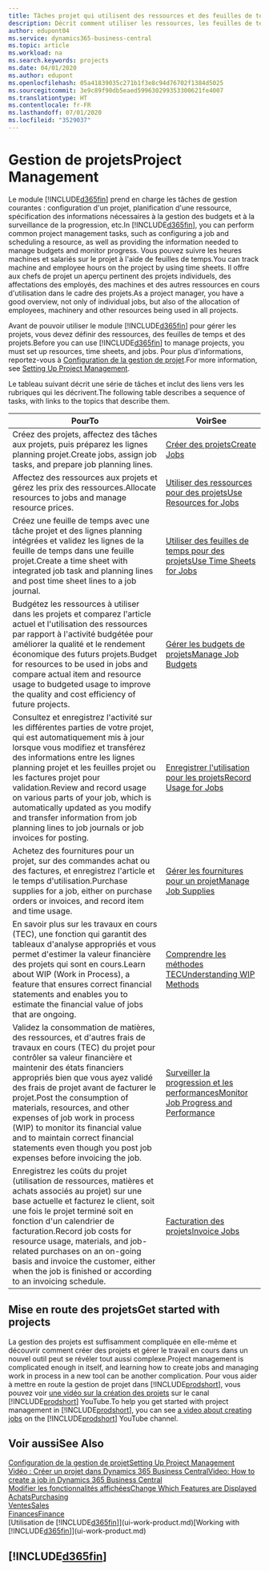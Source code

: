 ```yaml
---
title: Tâches projet qui utilisent des ressources et des feuilles de temps | Microsoft Docs
description: Décrit comment utiliser les ressources, les feuilles de temps et les projets pour la gestion des projets.
author: edupont04
ms.service: dynamics365-business-central
ms.topic: article
ms.workload: na
ms.search.keywords: projects
ms.date: 04/01/2020
ms.author: edupont
ms.openlocfilehash: 05a41839035c271b1f3e8c94d76702f1384d5025
ms.sourcegitcommit: 3e9c89f90db5eaed599630299353300621fe4007
ms.translationtype: HT
ms.contentlocale: fr-FR
ms.lasthandoff: 07/01/2020
ms.locfileid: "3529037"
---
```

# <a name="project-management"></a><span data-ttu-id="6d0e8-103">Gestion de projets</span><span class="sxs-lookup"><span data-stu-id="6d0e8-103">Project Management</span></span>
<span data-ttu-id="6d0e8-104">Le module [!INCLUDE[d365fin](includes/d365fin_md.md)] prend en charge les tâches de gestion courantes : configuration d'un projet, planification d'une ressource, spécification des informations nécessaires à la gestion des budgets et à la surveillance de la progression, etc.</span><span class="sxs-lookup"><span data-stu-id="6d0e8-104">In [!INCLUDE[d365fin](includes/d365fin_md.md)], you can perform common project management tasks, such as configuring a job and scheduling a resource, as well as providing the information needed to manage budgets and monitor progress.</span></span> <span data-ttu-id="6d0e8-105">Vous pouvez suivre les heures machines et salariés sur le projet à l'aide de feuilles de temps.</span><span class="sxs-lookup"><span data-stu-id="6d0e8-105">You can track machine and employee hours on the project by using time sheets.</span></span> <span data-ttu-id="6d0e8-106">Il offre aux chefs de projet un aperçu pertinent des projets individuels, des affectations des employés, des machines et des autres ressources en cours d'utilisation dans le cadre des projets.</span><span class="sxs-lookup"><span data-stu-id="6d0e8-106">As a project manager, you have a good overview, not only of individual jobs, but also of the allocation of employees, machinery and other resources being used in all projects.</span></span>

<span data-ttu-id="6d0e8-107">Avant de pouvoir utiliser le module [!INCLUDE[d365fin](includes/d365fin_md.md)] pour gérer les projets, vous devez définir des ressources, des feuilles de temps et des projets.</span><span class="sxs-lookup"><span data-stu-id="6d0e8-107">Before you can use [!INCLUDE[d365fin](includes/d365fin_md.md)] to manage projects, you must set up resources, time sheets, and jobs.</span></span> <span data-ttu-id="6d0e8-108">Pour plus d'informations, reportez-vous à [Configuration de la gestion de projet](projects-setup-projects.md).</span><span class="sxs-lookup"><span data-stu-id="6d0e8-108">For more information, see [Setting Up Project Management](projects-setup-projects.md).</span></span>  

<span data-ttu-id="6d0e8-109">Le tableau suivant décrit une série de tâches et inclut des liens vers les rubriques qui les décrivent.</span><span class="sxs-lookup"><span data-stu-id="6d0e8-109">The following table describes a sequence of tasks, with links to the topics that describe them.</span></span>

| <span data-ttu-id="6d0e8-110">Pour</span><span class="sxs-lookup"><span data-stu-id="6d0e8-110">To</span></span> | <span data-ttu-id="6d0e8-111">Voir</span><span class="sxs-lookup"><span data-stu-id="6d0e8-111">See</span></span> |
| --- | --- |
| <span data-ttu-id="6d0e8-112">Créez des projets, affectez des tâches aux projets, puis préparez les lignes planning projet.</span><span class="sxs-lookup"><span data-stu-id="6d0e8-112">Create jobs, assign job tasks, and prepare job planning lines.</span></span> |[<span data-ttu-id="6d0e8-113">Créer des projets</span><span class="sxs-lookup"><span data-stu-id="6d0e8-113">Create Jobs</span></span>](projects-how-create-jobs.md) |
| <span data-ttu-id="6d0e8-114">Affectez des ressources aux projets et gérez les prix des ressources.</span><span class="sxs-lookup"><span data-stu-id="6d0e8-114">Allocate resources to jobs and manage resource prices.</span></span> |[<span data-ttu-id="6d0e8-115">Utiliser des ressources pour des projets</span><span class="sxs-lookup"><span data-stu-id="6d0e8-115">Use Resources for Jobs</span></span>](projects-how-use-resources.md) |
| <span data-ttu-id="6d0e8-116">Créez une feuille de temps avec une tâche projet et des lignes planning intégrées et validez les lignes de la feuille de temps dans une feuille projet.</span><span class="sxs-lookup"><span data-stu-id="6d0e8-116">Create a time sheet with integrated job task and planning lines and post time sheet lines to a job journal.</span></span> |[<span data-ttu-id="6d0e8-117">Utiliser des feuilles de temps pour des projets</span><span class="sxs-lookup"><span data-stu-id="6d0e8-117">Use Time Sheets for Jobs</span></span>](projects-how-use-time-sheets.md) |
| <span data-ttu-id="6d0e8-118">Budgétez les ressources à utiliser dans les projets et comparez l'article actuel et l'utilisation des ressources par rapport à l'activité budgétée pour améliorer la qualité et le rendement économique des futurs projets.</span><span class="sxs-lookup"><span data-stu-id="6d0e8-118">Budget for resources to be used in jobs and compare actual item and resource usage to budgeted usage to improve the quality and cost efficiency of future projects.</span></span> |[<span data-ttu-id="6d0e8-119">Gérer les budgets de projets</span><span class="sxs-lookup"><span data-stu-id="6d0e8-119">Manage Job Budgets</span></span>](projects-how-manage-budgets.md) |
| <span data-ttu-id="6d0e8-120">Consultez et enregistrez l'activité sur les différentes parties de votre projet, qui est automatiquement mis à jour lorsque vous modifiez et transférez des informations entre les lignes planning projet et les feuilles projet ou les factures projet pour validation.</span><span class="sxs-lookup"><span data-stu-id="6d0e8-120">Review and record usage on various parts of your job, which is automatically updated as you modify and transfer information from job planning lines to job journals or job invoices for posting.</span></span> |[<span data-ttu-id="6d0e8-121">Enregistrer l'utilisation pour les projets</span><span class="sxs-lookup"><span data-stu-id="6d0e8-121">Record Usage for Jobs</span></span>](projects-how-record-job-usage.md) |
| <span data-ttu-id="6d0e8-122">Achetez des fournitures pour un projet, sur des commandes achat ou des factures, et enregistrez l'article et le temps d'utilisation.</span><span class="sxs-lookup"><span data-stu-id="6d0e8-122">Purchase supplies for a job, either on purchase orders or invoices, and record item and time usage.</span></span> |[<span data-ttu-id="6d0e8-123">Gérer les fournitures pour un projet</span><span class="sxs-lookup"><span data-stu-id="6d0e8-123">Manage Job Supplies</span></span>](projects-how-manage-project-supplies.md) |
| <span data-ttu-id="6d0e8-124">En savoir plus sur les travaux en cours (TEC), une fonction qui garantit des tableaux d'analyse appropriés et vous permet d'estimer la valeur financière des projets qui sont en cours.</span><span class="sxs-lookup"><span data-stu-id="6d0e8-124">Learn about WIP (Work in Process), a feature that ensures correct financial statements and enables you to estimate the financial value of jobs that are ongoing.</span></span> |[<span data-ttu-id="6d0e8-125">Comprendre les méthodes TEC</span><span class="sxs-lookup"><span data-stu-id="6d0e8-125">Understanding WIP Methods</span></span>](projects-understanding-wip.md) |
| <span data-ttu-id="6d0e8-126">Validez la consommation de matières, des ressources, et d'autres frais de travaux en cours (TEC) du projet pour contrôler sa valeur financière et maintenir des états financiers appropriés bien que vous ayez validé des frais de projet avant de facturer le projet.</span><span class="sxs-lookup"><span data-stu-id="6d0e8-126">Post the consumption of materials, resources, and other expenses of job work in process (WIP) to monitor its financial value and to maintain correct financial statements even though you post job expenses before invoicing the job.</span></span> |[<span data-ttu-id="6d0e8-127">Surveiller la progression et les performances</span><span class="sxs-lookup"><span data-stu-id="6d0e8-127">Monitor Job Progress and Performance</span></span>](projects-how-monitor-progress-performance.md) |
| <span data-ttu-id="6d0e8-128">Enregistrez les coûts du projet (utilisation de ressources, matières et achats associés au projet) sur une base actuelle et facturez le client, soit une fois le projet terminé soit en fonction d'un calendrier de facturation.</span><span class="sxs-lookup"><span data-stu-id="6d0e8-128">Record job costs for resource usage, materials, and job-related purchases on an on-going basis and invoice the customer, either when the job is finished or according to an invoicing schedule.</span></span> |[<span data-ttu-id="6d0e8-129">Facturation des projets</span><span class="sxs-lookup"><span data-stu-id="6d0e8-129">Invoice Jobs</span></span>](projects-how-invoice-jobs.md) |

## <a name="get-started-with-projects"></a><span data-ttu-id="6d0e8-130">Mise en route des projets</span><span class="sxs-lookup"><span data-stu-id="6d0e8-130">Get started with projects</span></span>

<span data-ttu-id="6d0e8-131">La gestion des projets est suffisamment compliquée en elle-même et découvrir comment créer des projets et gérer le travail en cours dans un nouvel outil peut se révéler tout aussi complexe.</span><span class="sxs-lookup"><span data-stu-id="6d0e8-131">Project management is complicated enough in itself, and learning how to create jobs and managing work in process in a new tool can be another complication.</span></span> <span data-ttu-id="6d0e8-132">Pour vous aider à mettre en route la gestion de projet dans [!INCLUDE[prodshort](includes/prodshort.md)], vous pouvez voir [une vidéo sur la création des projets](https://www.youtube.com/watch?v=VqaPWr7BWmw) sur le canal [!INCLUDE[prodshort](includes/prodshort.md)] YouTube.</span><span class="sxs-lookup"><span data-stu-id="6d0e8-132">To help you get started with project management in [!INCLUDE[prodshort](includes/prodshort.md)], you can see [a video about creating jobs](https://www.youtube.com/watch?v=VqaPWr7BWmw) on the [!INCLUDE[prodshort](includes/prodshort.md)] YouTube channel.</span></span>  

## <a name="see-also"></a><span data-ttu-id="6d0e8-133">Voir aussi</span><span class="sxs-lookup"><span data-stu-id="6d0e8-133">See Also</span></span>

[<span data-ttu-id="6d0e8-134">Configuration de la gestion de projet</span><span class="sxs-lookup"><span data-stu-id="6d0e8-134">Setting Up Project Management</span></span>](projects-setup-projects.md)  
[<span data-ttu-id="6d0e8-135">Vidéo : Créer un projet dans Dynamics 365 Business Central</span><span class="sxs-lookup"><span data-stu-id="6d0e8-135">Video: How to create a job in Dynamics 365 Business Central</span></span>](https://www.youtube.com/watch?v=VqaPWr7BWmw)  
[<span data-ttu-id="6d0e8-136">Modifier les fonctionnalités affichées</span><span class="sxs-lookup"><span data-stu-id="6d0e8-136">Change Which Features are Displayed</span></span>](ui-experiences.md)  
[<span data-ttu-id="6d0e8-137">Achats</span><span class="sxs-lookup"><span data-stu-id="6d0e8-137">Purchasing</span></span>](purchasing-manage-purchasing.md)  
[<span data-ttu-id="6d0e8-138">Ventes</span><span class="sxs-lookup"><span data-stu-id="6d0e8-138">Sales</span></span>](sales-manage-sales.md)  
[<span data-ttu-id="6d0e8-139">Finances</span><span class="sxs-lookup"><span data-stu-id="6d0e8-139">Finance</span></span>](finance.md)  
<span data-ttu-id="6d0e8-140">[Utilisation de [!INCLUDE[d365fin](includes/d365fin_md.md)]](ui-work-product.md)</span><span class="sxs-lookup"><span data-stu-id="6d0e8-140">[Working with [!INCLUDE[d365fin](includes/d365fin_md.md)]](ui-work-product.md)</span></span>  

## [!INCLUDE[d365fin](includes/free_trial_md.md)]  
